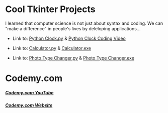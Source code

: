 # Cool Tkinter Projects

I learned that computer science is not just about syntax and coding. We can "make a difference" in people's lives by deleloping applications...

* Link to: [Python Clock.py](https://github.com/Keshav-Abhishek-Hyper-Shroud/Cool_Tkinter_Projects/blob/master/PythonClock.py) & [Python Clock Coding Video](https://youtu.be/j-ZG7eh8JLw)

* Link to: [Calculator.py](https://github.com/Keshav-Abhishek-Hyper-Shroud/Cool_Tkinter_Projects/blob/master/Calculator/Python%20Calculator.py) & [Calculator.exe](https://drive.google.com/file/d/180k4q43OOeMZLclWBD9qUb_rf9LHDGR6/view?usp=sharing)

* Link to: [Photo Type Changer.py](https://github.com/Keshav-Abhishek-Hyper-Shroud/Cool_Tkinter_Projects/blob/master/Photo%20Type%20Changer.py) & [Photo Type Changer.exe](https://drive.google.com/file/d/1sa0hpIMbWGrNbuxem_TZ-HekbQFvdx4Q/view?usp=sharing)

# Codemy.com

##### [Codemy.com YouTube](https://www.youtube.com/channel/UCFB0dxMudkws1q8w5NJEAmw)
##### [Codemy.com Website](https://codemy.com/)
